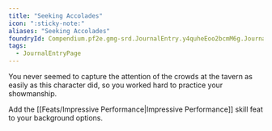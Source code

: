 ```yaml
---
title: "Seeking Accolades"
icon: ":sticky-note:"
aliases: "Seeking Accolades"
foundryId: Compendium.pf2e.gmg-srd.JournalEntry.y4quheEoo2bcmM6g.JournalEntryPage.mwiwBh4AptWBolw5
tags:
  - JournalEntryPage
---
```

You never seemed to capture the attention of the crowds at the tavern as easily as this character did, so you worked hard to practice your showmanship.

Add the [[Feats/Impressive Performance|Impressive Performance]] skill feat to your background options.